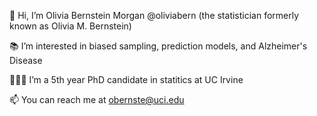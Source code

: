 👋 Hi, I’m Olivia Bernstein Morgan @oliviabern (the statistician formerly known as Olivia M. Bernstein)

📚 I’m interested in biased sampling, prediction models, and Alzheimer's Disease

👩🏽‍💻 I’m a 5th year PhD candidate in statitics at UC Irvine

📫 You can reach me at obernste@uci.edu

<!---
oliviabern/oliviabern is a ✨ special ✨ repository because its `README.md` (this file) appears on your GitHub profile.
You can click the Preview link to take a look at your changes.
--->
